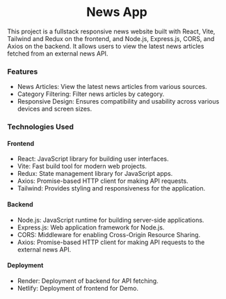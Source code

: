 <h1 align='center'>News App</h1>

This project is a fullstack responsive news website built with React, Vite, Tailwind and Redux on the frontend, and Node.js, Express.js, CORS, and Axios on the backend. It allows users to view the latest news articles fetched from an external news API.

<h3>Features</h3>

- News Articles: View the latest news articles from various sources.
- Category Filtering: Filter news articles by category.
- Responsive Design: Ensures compatibility and usability across various devices and screen sizes.

<h3>Technologies Used</h3>

<h4>Frontend</h4>

- React: JavaScript library for building user interfaces.
- Vite: Fast build tool for modern web projects.
- Redux: State management library for JavaScript apps.
- Axios: Promise-based HTTP client for making API requests.
- Tailwind: Provides styling and responsiveness for the application.

<h4>Backend</h4>

- Node.js: JavaScript runtime for building server-side applications.
- Express.js: Web application framework for Node.js.
- CORS: Middleware for enabling Cross-Origin Resource Sharing.
- Axios: Promise-based HTTP client for making API requests to the external news API.

<h4>Deployment</h4>

- Render: Deployment of backend for API fetching.
- Netlify: Deployment of frontend for Demo.

